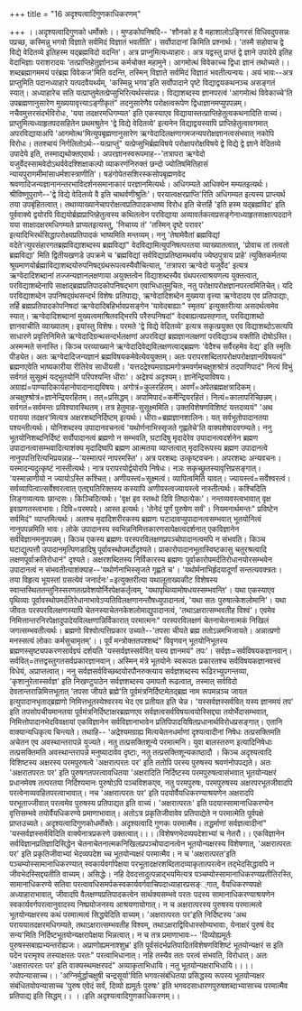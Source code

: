 +++
title = "16 अदृश्यत्वादिगुणकाधिकरणम्"

+++
।।अदृश्यत्वादिगुणको धर्मोक्तेः।। मुण्डकोपनिषदि-- 'शौनको ह वै महाशालोऽङ्गिरसं विधिवदुपसन्नः पप्रच्छ, कस्मिन्नु भगवो विज्ञाते सर्वमिदं विज्ञातं भवतीति'। सर्वोपादानां किमिति प्रश्नार्थः। 'तस्मै सहोवाच द्वे विद्ये वेदितव्ये इतिहस्म यद्ब्रह्मविदो वदन्ति'। अत्र प्राप्नुमित्यध्याहारः। अत्र यद्वस्तु प्राप्तं द्वे ज्ञाने उपादेये इतिह वेदाभिज्ञाः पराशरादयः 'तत्प्राप्तिहेतुर्ज्ञानञ्च कर्मचोक्त महामुने। आगमोत्थं विवेकाच्च द्विधा ज्ञानं तथोच्यते।। शब्दब्रह्मागममयं परंब्रह्म विवेकज'मिति वदन्ति, तस्मिन् विज्ञाते सर्वमिदं विज्ञातं भवतीत्यन्वयः। अयं भावः--अत्र प्राप्तुमिति पदानध्याहारे यत्पदवैयर्थ्यम्, 'कस्मिन्नु भगव'इति सर्वोपादाने पृष्टे विद्याद्वयकथनञ्च असङ्गतं स्यात्। अध्याहारेच सति यत्प्राप्तुमेतत्प्रेप्सुभिरित्यर्थस्संपन्नः। विद्याशब्दस्य ज्ञानपरत्वं 'आगमोत्थं विवेकाच्चे'ति उपब्रह्मणानुसारेण मुख्ययावृत्त्याऽङ्गीकृतं" तदनुसारेणैव परोक्षत्वरूपेण द्विधाज्ञानमप्युपपन्नम्। नचैवमुत्तरसंदर्भविरोधः, 'यया तदक्षरमधिगम्यत' इति एकस्याएव विद्यायास्तत्प्राप्तिहेतुत्वकथनादिति वाच्यं। प्राप्तुमित्यध्याहृतपदसहितेन प्रथमश्रुतेन 'द्वे विद्ये वेदितव्ये' इत्यनेन विद्याद्वयस्यापि प्राप्तिहेतुत्वावगमात् अपरविद्यायाअपि 'आगमोत्थ'मित्युपबृह्मणानुसारेण ऋग्वेदादिलक्षणागमजन्यपरोक्षज्ञानत्वसंभवात् नकोपि विरोधः। ततश्चायं निर्गलितोऽर्थः--यत्प्राप्तुं" यत्प्रेप्सुभिर्ब्रह्मविषये परोक्षापरोक्षविषये द्वे विद्ये द्वे ज्ञाने वेदितव्ये उपादेये इति, तस्माद्यथोक्तएवार्थः। अपरज्ञानस्वरूपमाह--'तत्रापरा ऋग्वेदो यजुर्वेदस्सामवेदोऽथर्ववेदश्शिक्षाकल्पो व्याकरणंनिरुक्तं छन्दो ज्योतिषमितिहासं न्यायपुराणमीमांसाधर्मशास्त्राणीति'। षडंगोपेतसशिरस्कसोपबृह्मणवेद श्रवणादिजन्यज्ञानानन्तरभाविदर्शनसमानाकारं परज्ञानमित्यर्थः। अधिगम्यते आधिक्येन मम्यतइत्यर्थः। श्रीविष्णुपुराणे--'द्वे विद्ये वेदितव्ये वै इति चाथर्वणीश्रुतिः'। परयात्वक्षरप्राप्ति'रिति अधिगम्यत इत्यस्य प्राप्त्यर्थ तया उपबृंहितत्वात्। तथाव्याख्यानेचापरोक्षत्वप्रतिपादकभाष्य विरोध इति चेत्तर्हि 'इति हस्म यद्ब्रह्मविद' इति पूर्ववाक्ये द्वयोरपि विद्ययोर्ब्रह्मप्राप्तिहेतुत्वस्य कथितत्वेन परविद्याया अव्यावर्तकत्वप्रसङ्गेनाध्याहृतसाक्षात्पददाने यया साक्षादक्षरमधिगम्यते प्राप्यतइत्यस्तु, 'निचाय्य तं' 'तस्मिन् दृष्टे परावर' इत्यादिभिरर्थसिद्धापरोक्ष्यप्रतिपादकं भाष्यमिति मन्तव्यम्। ननु 'तेषामेवैतां ब्रह्मविद्यां वदेते'त्युपसंहारगतब्रह्मविद्याशब्दस्य ब्रह्मविद्यां" वेदविद्यामित्युपनिषत्परतया व्याख्यातत्वात्, 'प्रोवाच तां तत्वतो ब्रह्मविद्या' मिति द्वितीयखणडे उपक्रमे च 'ब्रह्मविद्यां सर्वविद्याप्रतिष्ठामथर्वाय ज्येष्ठपुत्राय प्राहे' त्युक्तिकर्मतया श्रूयमाणयोर्ब्रह्माविद्याशब्दयोरुपनिषद्ग्रंथरूपत्वस्यैवौचित्यात्, 'तत्रापरा ऋग्वेदो यजुर्वेद' इत्यत्र ऋग्वेदादिशब्दानां तज्जन्यज्ञानलक्षणाया अयुक्तत्वेन विद्याशब्दस्यैव ग्रंथपरत्वाश्रयणत्य युक्तत्वात्, परविद्याशब्देनापि साक्षाद्ब्रह्मप्रतिपादकोपनिषद्भाग एवाभिधातुमुचितः, नतु परोक्षापरोक्षज्ञानपरत्वमितिचेत्। यदि परविद्याशब्देन उपनिषद्ग्रंथसन्दर्भ विशेषः प्रतिपाद्यः, ऋग्वेदादिशब्देन मुख्यया वृत्त्या ऋग्वेदादय एव प्रतिपाद्याः, तर्हि ब्रह्मप्रतिपादकोपनिषदां ऋग्वेदादिबहिर्भावप्रसङ्गेन 'यावेदबाह्याः" स्मृतय' इत्युक्तरीत्या असदर्थत्वमेव स्यात्। ऋग्वेदादिशब्दानां मुख्यत्वमाश्रितवद्भिरपि परैरुपनिषदां" वेदबाह्यत्वप्रसह्गात्, परविद्याशब्दो ज्ञानवाचीति व्याख्यातम्। इयांस्तु विशेषः। परमते 'द्वे विद्ये वेदितव्ये' इत्यत्र सकृत्प्रयुक्त एव विद्याशब्दोऽसत्यपि साधारणे प्रवृत्तिनिमित्ते ऋग्वेदादिग्रन्थसन्दर्भलक्षणां अपरविद्यां ब्रह्मज्ञानलक्षणां परविद्याञ्च वक्तीति दोषोऽस्ति। अस्मन्मते सनास्ति। किञ्च परव्याख्याने ऋग्वेदादिवेद्यविलक्षणत्वाद्ब्रह्मणः 'वेदैश्च सर्वैरहमेव वेद्य' इति स्मृतिः पीड्येत। अतः ऋग्वेदादिजन्यज्ञानं ब्रह्मविषयकमेवेत्येवयुक्तम्। अतः परापरशब्दितापरोक्षपरोक्षज्ञानविषयत्वं" ब्रह्मणएवेति भाष्यकारीया रीतिरेव साधीयसी। 'यत्तदद्रेश्यमग्राह्यमगोत्रमवर्णमचक्षुशश्रोत्रं तदपाणिपादं" नित्यं विभुं सर्वगतं सुसूक्ष्मं यद्भूतयोनिं परिपश्यन्ति धीराः'। अद्रेश्यं अदृश्यम्। ज्ञानेन्द्रियाविषयः। अग्राह्यं=पाण्यादिकार्यहानोपादानाद्यविषयः। अगोत्रं=कुलरहितम्। अवर्णं=अपेतब्रह्मक्षत्रादिकम्। अचक्षुश्श्रोत्रं=ज्ञानेन्द्रियरहितम्। तत्=प्रसिद्धम्। अपामिपादं=कर्मेन्द्रियरहितं। नित्यं=कालापरिच्छिन्नम्। सर्वगतं=सर्वमन्तः प्रविश्यावस्थितम्। तत्र हेतुमाह-सुसूक्ष्ममिति। उक्तविशेषणविशिष्टं यत्तदव्ययं" 'अथ परायया तदक्षर'मित्यत्र अक्षरशब्दनिर्दिष्टम् इत्यर्थः। धीराः=ब्रह्मज्ञानशालिनः। यत् सर्वभूतोपादानतया पश्यन्तीत्यर्थः। योनिशब्दस्य उपादानवचनत्वं 'यथोर्णनाभिस्सृजते गृह्णतेचे'ति वाक्यशेषादवगम्यते। ननु भूतयोनिशब्दनिर्दिष्टं सर्वोपादानत्वं ब्रह्मणो न सम्भवति, घ़टादिषु मृदादेरेव उपादानत्वदर्शनेन ब्रह्मण उपादानत्वासम्भवादित्याशंक्य मृदादिष्वपि ब्रह्मण आत्मतया व्याप्तत्वात् मृदादिरूपस्य ब्रह्मण उपादानत्वे नानुपपत्तिरित्यभिप्रयन्नाह--'यस्मात्परं नापरमस्ति'। अत्र परशब्दः उत्कृष्टवचनः। अपरशब्दः अन्यवचनः। यस्मादन्यदुत्कृष्टं नास्तीत्यर्थः। नात्र परापरयोर्द्वयोरपि निषेधः। नञः सकृच्छ्रुतस्यावृत्तिप्रसङ्गात्। 'यस्मान्नाणीयो न ज्यायोऽस्ति कश्चित्। अणीयस्त्वं=सूक्ष्मत्वं। व्यापित्वमिति यावत्। ज्यायस्त्वं=सर्वेश्वरत्वं। सर्वव्यापित्वात्सर्वेश्वरत्वात् एतद्द्यतिरिक्तस्य कस्यापि अणीयस्त्वज्यायस्त्वे नास्तीत्यर्थः। कश्चिदिति लिङ्गव्यत्ययः छान्दसः। किञ्चिदित्यर्थः। 'वृक्ष इव स्तब्धो दिवि तिष्ठत्येकः'। नन्तव्यवस्त्वभावात् वृक्ष इवाप्रणतस्त्वभावः। दिवि=परमपदे। आस्त इत्यर्थः। 'तेनेदं पूर्णं पुरुषेण सर्वं'। नियमनार्थमन्तः" प्रविष्टेन सर्वमिदं" व्याप्तमित्यर्थः। अतश्च मृदादिशरीरकस्य ब्रह्मणः घटादावप्युपादानत्वसम्भवात् भूतयोनित्वं नानुपपन्नमिति भावः। लोके उपादानस्य स्वभिन्ननिमित्तकारणसापेक्षत्वदर्शनात् एकविज्ञानेन सर्वविज्ञानमनुपपन्नम्। किञ्च एकस्य ब्रह्मणः परस्परविलक्षणप्रपञ्चोपादानत्वमपि न संभवति। किञ्च घटाद्युत्पत्तौ उपादानमृत्पिणडादिषु पूर्वावस्थोपमर्दोदृश्यते। प्राकारोपादानभूतास्विष्टकासु चतुरश्रत्वादि लक्षणपूर्वाक्रतिरोधानं" दृश्यते। अक्षरशब्दितस्य निर्विकारस्य ब्रह्मणः पूर्वाकारोपमर्दतिरोधानयोरसम्भवेन उपादानत्वं न संभवतीत्याशंक्याह--'यथोर्णनाभिस्सृजते गृह्णते च'। 'यथोर्मनाभिर्हृदयादूर्णां सन्तत्यवक्त्रतः। तया विहृत्य भूयस्तां ग्रसत्येवं जनार्दनः'=इत्युक्तरीत्या यथालूताख्यकीट विशेषस्य स्वान्तस्थिततन्तुनिस्सरणतत्प्रवेशयोर्निरपेक्षकर्तृत्वम्, 'यथापृथिव्यामोषधयस्सम्भवन्ति'। यथा एकस्याएव पृथिव्याः पूर्वावस्थोपमर्दतिरेधानाभावेऽप्यतिविलक्षणानन्तौषध्युपादानत्वं, 'यथा सतः पुरुषात्केशलोमानि'। यथा जीवतः परस्परविलक्षणस्यापि चेतनस्याचेतनकेशलोमाद्युपादानत्वं, 'तथाऽक्षरात्सम्भवतीह विश्वं'। एवमेव निमित्तान्तरनिरपेक्षादुपादेयविलक्षणान्निर्विकारात् परमात्मनः" परस्परविलक्षणं चेतनाचेतनात्मकं निखिलं जगत्सम्भवतीत्यर्थः। ब्रह्मणो विश्वोत्पत्तिप्रकार उच्यते--'तपसा चीयते ब्रह्म ततोऽन्नमभिजायते। अन्नात्प्रणो मनस्सत्यं लोकाः कर्मसुचामृतम्'।। पूर्वं मन्त्रोक्ततपश्शब्दं" विवृणवन् भूतयोनिभूतस्य ब्रह्मणस्सृष्ट्यपकरणसार्वज्ञ्यं दर्शयति 'यस्सर्वज्ञस्सर्ववित् यस्य ज्ञानमयं" तपः'। सर्वज्ञः=सर्वविषयकज्ञानवान्। सर्ववित्=तत्तद्वस्तुगतसर्वप्रकारज्ञानवान्। अस्मिन् मंत्रे भूतयोनेः स्वरूपतः प्रकारतश्च सर्वविषयकज्ञानवत्त्वं विधेयं, अप्राप्तत्वात्। ननु सर्वज्ञसर्वविच्छब्दयोरपौनरुक्त्याय सर्वज्ञशब्दस्य रूढिरभ्युपगन्तव्या, 'कृशानुरेतास्सर्वज्ञ' इति निखण्टुपाठेन सर्वज्ञशब्दस्य उमापतौ रूढत्वात्, तस्मात् सर्वविदो देवतान्तरान्निमित्तभूतात् 'तपसा जीयते ब्रह्मे'ति पूर्वमंत्रनिर्दिष्टमेतद्ब्रह्म नाम रूपमन्नञ्च जायत इत्युपादानभृताद्ब्रह्मणो निमित्तभूतस्येश्वरस्य भेद एव प्रतीयत इति चेन्न। 'यस्सर्वज्ञस्सर्ववित् यस्य ज्ञानमयं तप' इति तपसोपचीयमानतया पूर्वमंत्रनिर्दिष्टाक्षरब्रह्मणएव सर्वज्ञत्वसर्वविषयत्वयोस्सिद्द्या तयोर्भेदासम्भवात्, निमित्तोपादानभेदविवक्षायां एकविज्ञानेन सर्वविज्ञानाभावेन प्रतिपिपादयिषितप्रधानार्थविरोधप्रसङ्गात्। एतानि वाक्यान्यधिकृत्य चिन्त्यते। तथाहि-- 'अद्रेश्यमग्राह्य मित्यचेतनधर्माणां दृश्यत्वादीनां निषेधः तत्प्रसक्तिमति अचेतन एव अवस्थान्तरापन्ने युज्यते। नतु तत्प्रसक्तिशून्ये परमात्मनि। युवा बालस्तरुण इत्यादिनिषेधाः तत्प्रसक्तिमति अवस्थान्तरापन्ने मनुष्यादावेव दृष्टाः, नतु तत्प्रसक्तिशून्यकाष्ठादौ । किञ्च अदृश्यत्वादि विशिष्टस्य अक्षरस्य परमपुरुषत्वे 'अक्षरात्परतः पर' इति ततोपि परस्य पुरुषस्य श्रवणंनोपपद्यते। अतः 'अक्षरातपरतः पर' इति पुरुषगतपरत्वावधितया 'अक्षरादिति निर्दिष्टस्य परमपुरुषत्वासंभवात् भूतयोन्यक्षरं प्रधानमेवष तत्परतया निर्दिश्यमानः पुरुषोऽपि पञ्चविशकएव, नतु परमपुरुषः, परमपुरुषस्य अक्षरपरभूतजीवादपि परत्वेनाव्यवहितपरत्वाभावात्। नच 'अक्षरात्परतः पर' इति पदयोर्वैयधिकरण्याश्रयणेन अक्षरादपि परभूताज्जीवात् परत्वमेव पुरुषस्य प्रतिपाद्यत इति वाच्यं। 'अक्षरात्परतः' इति पदयास्सामानाधिकरण्येन वृत्तिसम्भवे तयोर्वैयधिकरण्ये प्रमाणाभावात्। अतोऽत्र प्रकृतिजीवावेव प्रतिपाद्येते न परमात्मेति पूर्वपक्षे प्राप्तउच्यते। अदृश्यत्वादिगुणकोधर्मोक्तेः। अदृश्यत्वादि गुणकः परमात्मैव। तद्धर्माणां सर्वज्ञत्वादीनां" 'यस्सर्वज्ञस्सर्वविदिति वाक्येनात्रप्रकरणे उक्तत्वात्।।।।विशेषणभेदव्यपदेशाभ्यां च नेतरौ।। एकविज्ञानेन सर्वविज्ञानप्रतिज्ञादिसिद्धेन चेतनाचेतनात्मकनिखिलप्रपञ्चोपादानत्वेन भूतयोन्यक्षरस्य विशेषणात्, 'अक्षरात्परतः पर' इति प्रकृतिजीवाभ्यां भेदव्यपदेश च्च भूतयोन्यक्षरं परमात्मैव। न च 'अक्षरात्परत'इति पञ्चम्योस्सामानाधिकरण्यात् स्वकार्यवर्गापेक्षया परभूतादक्षरशब्दितादव्याकृतात्परत्वेन तद्भेदसिद्धावपि न जीवभेदस्सिद्द्यतीति वाच्यम्। असिद्धेः। नहि देवदत्तादुत्पन्नाद्भयमित्यत्र पञ्चम्योस्सामानाधिकरण्यप्रतीतिरस्ति, सामानाधिकरण्ये सतिवा परत्वावधिसमर्पकस्वकार्यवर्गवाचिपदाध्याहारप्रसङ््गात्, वैयधिकरण्यपक्षे अध्याहाराभावात्, जीवादपि वैलक्षण्यप्रतिपादकत्वेन सार्थक्यसम्भवे परतः पदस्य सामानाधिकरण्याश्रयणेन स्वकार्यवर्गपरत्वानुवादस्य निष्प्रयोजनस्य आश्रयणायोगात्। न च अक्षरात्परस्य पुरुषस्य परमात्मत्वे भूतयोन्यक्षरस्य कथं परमात्मत्वं सिद्ध्येदिति वाच्यम्। 'अक्षरात्परतः पर'इति निर्दिष्टस्य 'अथ पराययातदक्षरमधिगम्यते, तथाऽक्षरात्सम्भवतीह विश्वम्, तथाऽक्षराद्विविधास्सोम्यभावाः, येनाक्षरं पुरुषं वेद सन्य'मिति निर्दिष्टभूतयोन्यक्षरापेक्षया भिन्नत्वात्। न च तत्र प्रमाणाभावः-- 'दिव्योह्यमूर्तः पुरुषस्सबाह्यभ्यन्तरोह्यजः। अप्राणोह्यमनाश्शुभ्र' इति पूर्वसंदर्भप्रतिपादितविशेषणविशिष्टं भूतयोन्यक्षरं स इति पदेन परामृश्य तस्याक्षरतः परतः" परत्वाभिधानात्। नहि तस्यैव ततः परत्वं संभवति, विरोधात्। अतः 'अक्षरात्परतः पर' इति वाक्यस्थमक्षरपदं" अव्याकृताभिधायि। नतु भूतयोन्यक्षराभिधायि।।।।रुपोपन्यासाच्च।। 'अग्निर्मुर्द्धाचक्षुषी चन्द्रसूर्या'विति भगवत्संबंधितया प्रसिद्धस्य रूपस्य भूतयोन्यक्षर संबंधितयोपन्यासाच्च 'पुरुष एवेदं सर्वं, दिव्यो ह्यमूर्तः पुरुषः' इति भगवदसाधारणपुरुषशब्दाभ्यासाच्च परमात्मैव प्रतिपाद्य इति सिद्धम्।। ।।इति अदृश्यत्वादिगुणकाधिकरणम्।।